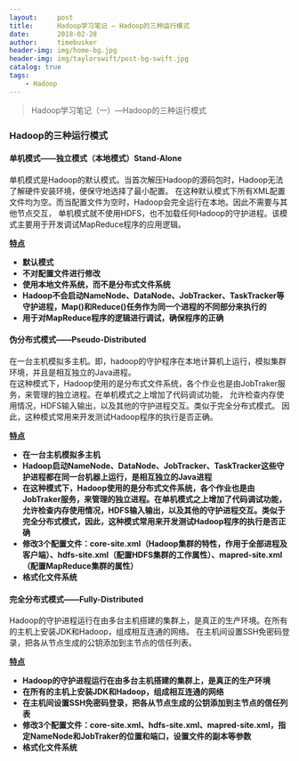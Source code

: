 ```yaml
---
layout:     post
title:      Hadoop学习笔记 — Hadoop的三种运行模式 
date:       2018-02-28
author:     timebusker
header-img: img/home-bg.jpg
header-img: img/taylorswift/post-bg-swift.jpg
catalog: true
tags:
    - Hadoop
---
```


> Hadoop学习笔记（一）—Hadoop的三种运行模式

### Hadoop的三种运行模式

#### 单机模式——独立模式（本地模式）**Stand-Alone**
  
单机模式是Hadoop的默认模式。当首次解压Hadoop的源码包时，Hadoop无法了解硬件安装环境，便保守地选择了最小配置。
在这种默认模式下所有XML配置文件均为空。而当配置文件为空时，Hadoop会完全运行在本地。因此不需要与其他节点交互，
单机模式就不使用HDFS，也不加载任何Hadoop的守护进程。该模式主要用于开发调试MapReduce程序的应用逻辑。  

[**特点**](#)
  - **默认模式**
  - **不对配置文件进行修改**
  - **使用本地文件系统，而不是分布式文件系统**
  - **Hadoop不会启动NameNode、DataNode、JobTracker、TaskTracker等守护进程，Map()和Reduce()任务作为同一个进程的不同部分来执行的** 
  - **用于对MapReduce程序的逻辑进行调试，确保程序的正确**
  
#### 伪分布式模式——**Pseudo-Distributed**  

在一台主机模拟多主机。即，hadoop的守护程序在本地计算机上运行，模拟集群环境，并且是相互独立的Java进程。  
在这种模式下，Hadoop使用的是分布式文件系统，各个作业也是由JobTraker服务，来管理的独立进程。在单机模式之上增加了代码调试功能，
允许检查内存使用情况，HDFS输入输出，以及其他的守护进程交互。类似于完全分布式模式。
因此，这种模式常用来开发测试Hadoop程序的执行是否正确。 

[**特点**](#)
  - **在一台主机模拟多主机**
  - **Hadoop启动NameNode、DataNode、JobTracker、TaskTracker这些守护进程都在同一台机器上运行，是相互独立的Java进程**
  - **在这种模式下，Hadoop使用的是分布式文件系统，各个作业也是由JobTraker服务，来管理的独立进程。在单机模式之上增加了代码调试功能，允许检查内存使用情况，HDFS输入输出，以及其他的守护进程交互。类似于完全分布式模式，因此，这种模式常用来开发测试Hadoop程序的执行是否正确**
  - **修改3个配置文件：core-site.xml（Hadoop集群的特性，作用于全部进程及客户端）、hdfs-site.xml（配置HDFS集群的工作属性）、mapred-site.xml（配置MapReduce集群的属性）** 
  - **格式化文件系统**

#### 完全分布式模式——**Fully-Distributed**  

Hadoop的守护进程运行在由多台主机搭建的集群上，是真正的生产环境。在所有的主机上安装JDK和Hadoop，组成相互连通的网络。
在主机间设置SSH免密码登录，把各从节点生成的公钥添加到主节点的信任列表。 

[**特点**](#)
  - **Hadoop的守护进程运行在由多台主机搭建的集群上，是真正的生产环境**
  - **在所有的主机上安装JDK和Hadoop，组成相互连通的网络**
  - **在主机间设置SSH免密码登录，把各从节点生成的公钥添加到主节点的信任列表**
  - **修改3个配置文件：core-site.xml、hdfs-site.xml、mapred-site.xml，指定NameNode和JobTraker的位置和端口，设置文件的副本等参数** 
  - **格式化文件系统**  
  
  

  
  

